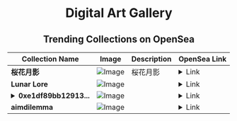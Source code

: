 <div align="center">

# Digital Art Gallery

## Trending Collections on OpenSea

| Collection Name                       | Image                                                                                     | Description                       | OpenSea Link                                                                                          |
|---------------------------------------|-------------------------------------------------------------------------------------------|-----------------------------------|--------------------------------------------------------------------------------------------------------|
| **桜花月影** | ![Image](https://i.seadn.io/s/raw/files/cfc0dc546cec0e25e20ee61f3f671953.png?w=500&auto=format?w=200&auto=format) | 桜花月影 | <details><summary>Link</summary>[桜花月影](https://opensea.io/collection/ying-hua-yue-ying)</details> |
| **Lunar Lore** | ![Image](https://i.seadn.io/s/raw/files/79960acbdcd57e4d33faf8323568be90.jpg?w=500&auto=format?w=200&auto=format) |  | <details><summary>Link</summary>[Lunar Lore](https://opensea.io/collection/lunar-lore)</details> |
| **<details><summary>0xe1df89bb12913...</summary>0xe1df89bb12913a4ef860ba3c281c5ada3763826f</details>** | ![Image](https://i.seadn.io/s/raw/files/2dc0d538030fb7dd545f7220e6e23bbe.jpg?w=500&auto=format?w=200&auto=format) |  | <details><summary>Link</summary>[0xe1df89bb12913a4ef860ba3c281c5ada3763826f](https://opensea.io/collection/0xe1df89bb12913a4ef860ba3c281c5ada3763826f)</details> |
| **aimdilemma** | ![Image](https://i.seadn.io/s/raw/files/1aa893f140bc3bd104e262e106dbefbd.png?w=500&auto=format?w=200&auto=format) |  | <details><summary>Link</summary>[aimdilemma](https://opensea.io/collection/aimdilemma)</details> |

</div>